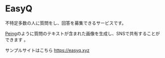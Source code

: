 # EasyQ

不特定多数の人に質問をし、回答を募集できるサービスです。

[Peing](https://peing.net)のように質問のテキストが含まれた画像を生成し、SNSで共有することができます  。

サンプルサイトはこちら https://easyq.xyz
